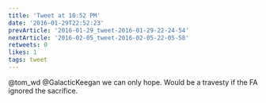 ```yaml
---
title: 'Tweet at 10:52 PM'
date: '2016-01-29T22:52:23'
prevArticle: '2016-01-29_tweet-2016-01-29-22-24-54'
nextArticle: '2016-02-05_tweet-2016-02-05-22-05-58'
retweets: 0
likes: 1
tags: tweet
---
```

@tom_wd @GalacticKeegan we can only hope. Would be a travesty if the FA ignored the sacrifice.